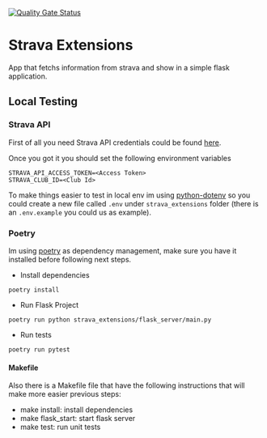 [![Quality Gate Status](https://sonarcloud.io/api/project_badges/measure?project=darkaico_strava-extensions&metric=alert_status)](https://sonarcloud.io/summary/new_code?id=darkaico_strava-extensions)

# Strava Extensions

App that fetchs information from strava and show in a simple flask application.

## Local Testing

### Strava API

First of all you need Strava API credentials could be found [here](https://developers.strava.com/).

Once you got it you should set the following environment variables

```shell
STRAVA_API_ACCESS_TOKEN=<Access Token>
STRAVA_CLUB_ID=<Club Id>
```

To make things easier to test in local env im using [python-dotenv](https://github.com/theskumar/python-dotenv) so you could create a new file called `.env` under `strava_extensions` folder (there is an `.env.example` you could us as example).

### Poetry

Im using [poetry](https://python-poetry.org/docs/) as dependency management, make sure you have it installed before following next steps.

- Install dependencies

```shell
poetry install
```

- Run Flask Project

```shell
poetry run python strava_extensions/flask_server/main.py
```

- Run tests

```shell
poetry run pytest
```

#### Makefile

Also there is a Makefile file that have the following instructions that will make more easier previous steps:

- make install: install dependencies
- make flask_start: start flask server
- make test: run unit tests
